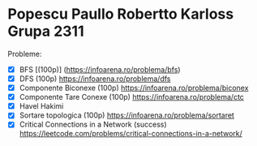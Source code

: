 # Popescu Paullo Robertto Karloss Grupa 2311

Probleme: 
- [x] BFS [(100p)] (https://infoarena.ro/problema/bfs)
- [x] DFS (100p) https://infoarena.ro/problema/dfs
- [x] Componente Biconexe (100p) https://infoarena.ro/problema/biconex
- [x] Componente Tare Conexe (100p) https://infoarena.ro/problema/ctc
- [x] Havel Hakimi
- [x] Sortare topologica (100p) https://infoarena.ro/problema/sortaret
- [x] Critical Connections in a Network (success) https://leetcode.com/problems/critical-connections-in-a-network/